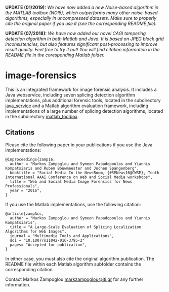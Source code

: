 **UPDATE (01/2019):** *We have now added a new Noise-based algorithm in the MATLAB toolbox (NOI5), which outperforms many other noise-based algorithms, especially in uncompressed datasets. Make sure to properly cite the original paper if you use it (see the corresponding README file).*

**UPDATE (07/2018):** *We have now added our novel CAGI tampering detection algorithm in both Matlab and Java. It is based on JPEG block grid inconsistencies, but also features significant post-processing to improve result quality. Feel free to try it out! You will find citation information in the README file in the coresponding Matlab folder.*


# image-forensics

This is an integrated framework for image forensic analysis. It includes a Java webservice, including seven splicing detection algorithm implementations, plus additional forensic tools, located in the subdirectory [java_service] and a Matlab algorithm evaluation framework, including implementations of a large number of splicing detection algorithms, located in the subdirectory [matlab_toolbox].

## Citations

Please cite the following paper in your publications if you use the Java implementations:

    @inproceedings{zamp16,
      author = "Markos Zampoglou and Symeon Papadopoulos and Yiannis Kompatsiaris and Ruben Bouwmeester and Jochen Spangenberg",
      booktitle = "Social Media In the NewsRoom, {#SMNews16@CWSM}, Tenth International AAAI Conference on Web and Social Media workshops",
      title = "Web and Social Media Image Forensics for News Professionals",
      year = "2016",
    }

If you use the Matlab implementations, use the following citation:

    @article{zampAcc,
      author = "Markos Zampoglou and Symeon Papadopoulos and Yiannis Kompatsiaris",
      title = "A Large-Scale Evaluation of Splicing Localization Algorithms for Web Images",
      journal = "Multimedia Tools and Applications",
      doi = "10.1007/s11042-016-3795-2"
      pages= "Accepted for publication",
    }

In either case, you must also cite the original algorithm publication. The README file within each Matlab algorithm subfolder contains the corresponding citation.

Contact Markos Zampoglou <markzampoglou@iti.gr> for any further information.

  [matlab_toolbox]:https://github.com/MKLab-ITI/image-forensics/tree/master/matlab_toolbox
  [java_service]:https://github.com/MKLab-ITI/image-forensics/tree/master/java_service

